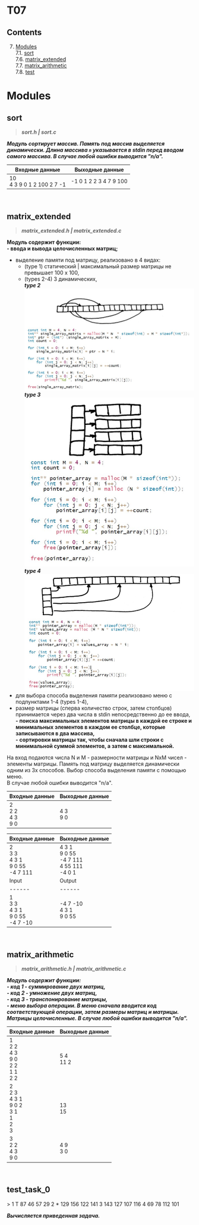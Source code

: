 # T07

## Contents

7. [Modules](#modules) \
 7.1. [sort](#sort) \
 7.6. [matrix_extended](#matrix_extended) \
 7.7. [matrix_arithmetic](#matrix_arithmetic) \
 7.8. [test](#test)


# Modules

## sort

>***sort.h | sort.c***

***Модуль сортирует массив. Память под массив выделяется динамически. Длина массива `n` указывается в stdin перед вводом самого массива. В случае любой ошибки выводится "n/a".***

| Входные данные | Выходные данные |
| ------ | ------ |
| 10<br/>4 3 9 0 1 2 100 2 7 -1 | -1 0 1 2 2 3 4 7 9 100 |

<br/>


## matrix_extended

>***matrix_extended.h | matrix_extended.c***

**Модуль содержит функции:**
**<br/>- ввода и вывода целочисленных матриц;**
  - выделение памяти под матрицу, реализовано в 4 видах: 
    - (type 1) статический | максимальный размер матрицы не превышает 100 x 100,
    - (types 2-4) 3 динамических,
      ***<br/>type 2*** 
      <br/>![Alt Array of pointers to array segments within one buffer](./materials/1.jpg)
      ***<br/>type 3***
      <br/>![Alt Array of pointers to arrays](./materials/2.jpg)
      ***<br/>type 4***
      <br/>![Alt Array of pointers to segments of the second array](./materials/3.jpg)
  - для выбора способа выделения памяти реализовано меню с подпунктами 1-4 (types 1-4),
  - размер матрицы (сперва количество строк, затем столбцов) принимается через два числа в stdin непосредственно до ее ввода, 
**<br/>- поиска максимальных элементов матрицы в каждой ее строке и минимальных элементов в каждом ее столбце, которые записываются в два массива,**
**<br/>- сортировки матрицы так, чтобы сначала шли строки с минимальной суммой элементов, а затем с максимальной.** 

На вход подаются числа N и M - размерности матрицы и NxM чисел - элементы матрицы. Память под матрицу выделяется динамически одним из 3х способов. Выбор способа выделения памяти с помощью меню. 
<br/>В случае любой ошибки выводится "n/a".

| Входные данные | Выходные данные |
| ------ | ------ |
| 2<br/>2 2<br/>4 3<br/>9 0 | 4 3<br/>9 0 |

| Входные данные | Выходные данные |
| ------ | ------ |
| 2<br/>3 3<br/>4 3 1<br/>9 0 55<br/>-4 7 111 | 4 3 1<br/>9 0 55<br/>-4 7 111<br/>4 55 111<br/>-4 0 1 |
| Input | Output |
| ------ | ------ |
| 1<br>3 3<br>4 3 1<br>9 0 55<br>-4 7 -10 | -4 7 -10<br>4 3 1<br>9 0 55 |


<br>


## matrix_arithmetic

>***matrix_arithmetic.h | matrix_arithmetic.c***

***Модуль содержит функции: 
<br/>- код 1 - суммирование двух матриц, 
<br/>- код 2 - умножение двух матриц,
<br/>- код 3 - транспонирование матрицы,
<br/>- меню выбора операции.
В меню сначала вводится код соответствующей операции, затем размеры матриц и матрицы. Матрицы целочисленные. В случае любой ошибки выводится "n/a".***

| Входные данные | Выходные данные |
| ------ | ------ |
| 1<br/>2 2<br/>4 3<br/>9 0<br/>2 2<br/>1 1<br/>2 2 | 5 4<br/>11 2 |
| 2<br/>2 3<br/>4 3 1<br/>9 0 2<br/>3 1<br/>1<br/>2<br/>3 | 13<br/>15 |
| 3<br/>2 2<br/>4 3<br/>9 0 | 4 9<br/>3 0 |


<br/>


## test_task_0

\> 
                1 T       87  46  57  29
                2    *   129 156 122 141
                3        143 127 107 116
                4         69  78 112 101

***Вычисляется приведенная задача.***